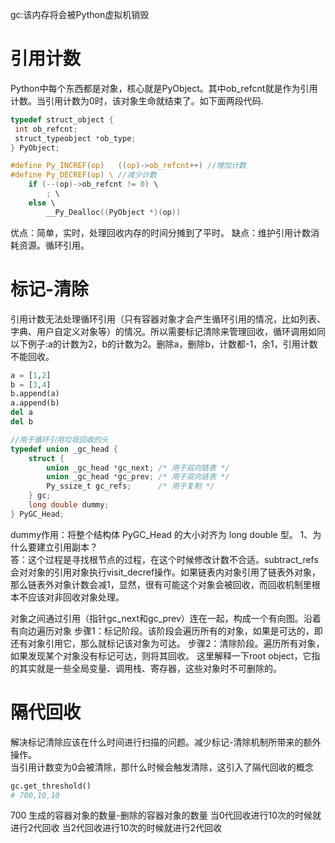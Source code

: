 gc:该内存将会被Python虚拟机销毁
# 引用计数
Python中每个东西都是对象，核心就是PyObject。其中ob_refcnt就是作为引用计数。当引用计数为0时，该对象生命就结束了。如下面两段代码.
```c
typedef struct_object {
 int ob_refcnt;
 struct_typeobject *ob_type;
} PyObject;
```
```c
#define Py_INCREF(op)   ((op)->ob_refcnt++) //增加计数
#define Py_DECREF(op) \ //减少计数
    if (--(op)->ob_refcnt != 0) \
        ; \
    else \
        __Py_Dealloc((PyObject *)(op))
```
优点：简单，实时，处理回收内存的时间分摊到了平时。
缺点：维护引用计数消耗资源。循环引用。




# 标记-清除
引用计数无法处理循环引用（只有容器对象才会产生循环引用的情况，比如列表、字典、用户自定义对象等）的情况。所以需要标记清除来管理回收，循环调用如同以下例子:a的计数为2，b的计数为2。删除a，删除b，计数都-1，余1，引用计数不能回收。
```python
a = [1,2]
b = [3,4]
b.append(a)
a.append(b)
del a
del b
```
```c
//用于循环引用垃圾回收的头
typedef union _gc_head {
    struct {
        union _gc_head *gc_next; /* 用于双向链表 */
        union _gc_head *gc_prev; /* 用于双向链表 */
        Py_ssize_t gc_refs;      /* 用于复制 */
    } gc;
    long double dummy;
} PyGC_Head;
```
dummy作用：将整个结构体 PyGC_Head 的大小对齐为 long double 型。
1、为什么要建立引用副本？  
答：这个过程是寻找根节点的过程，在这个时候修改计数不合适。subtract_refs会对对象的引用对象执行visit_decref操作。如果链表内对象引用了链表外对象，那么链表外对象计数会减1，显然，很有可能这个对象会被回收，而回收机制里根本不应该对非回收对象处理。

对象之间通过引用（指针gc_next和gc_prev）连在一起，构成一个有向图。沿着有向边遍历对象
步骤1：标记阶段。该阶段会遍历所有的对象，如果是可达的，即还有对象引用它，那么就标记该对象为可达。
步骤2：清除阶段。遍历所有对象，如果发现某个对象没有标记可达，则将其回收。
这里解释一下root object，它指的其实就是一些全局变量、调用栈、寄存器，这些对象时不可删除的。

# 隔代回收
解决标记清除应该在什么时间进行扫描的问题。减少标记-清除机制所带来的额外操作。  
当引用计数变为0会被清除，那什么时候会触发清除，这引入了隔代回收的概念
```python
gc.get_threshold()
# 700,10,10
```
700 生成的容器对象的数量-删除的容器对象的数量
当0代回收进行10次的时候就进行2代回收
当2代回收进行10次的时候就进行2代回收



